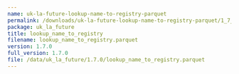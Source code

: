 ```yaml
---
name: uk-la-future-lookup-name-to-registry-parquet
permalink: /downloads/uk-la-future-lookup-name-to-registry-parquet/1_7_0
package: uk_la_future
title: lookup_name_to_registry
filename: lookup_name_to_registry.parquet
version: 1.7.0
full_version: 1.7.0
file: /data/uk_la_future/1.7.0/lookup_name_to_registry.parquet
---
```

